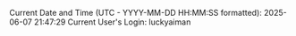 Current Date and Time (UTC - YYYY-MM-DD HH:MM:SS formatted): 2025-06-07 21:47:29
Current User's Login: luckyaiman

